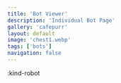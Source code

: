 ```yaml
---
title: 'Bot Viewer'
description: 'Individual Bot Page'
gallery: 'cafepurr'
layout: default
image: 'chest1.webp'
tags: ['bots']
navigation: false
---
```


:kind-robot
